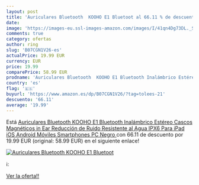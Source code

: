 ```yaml
---
layout: post
title: 'Auriculares Bluetooth  KOOHO E1 Bluetoot al 66.11 % de descuento'
date: 
image: 'https://images-eu.ssl-images-amazon.com/images/I/41qn4Dg73DL._SL200_.jpg'
comments: true
category: ofertas
author: ring
slug: 'B07CGN1V26-es'
actualPrice: 19.99 EUR
currency: EUR
price: 19.99
comparePrice: 58.99 EUR
prodname: 'Auriculares Bluetooth  KOOHO E1 Bluetooth Inalámbrico Estéreo Cascos  Magnéticos in Ear  Reducción de Ruido  Resistente al Agua IPX6  Para iPad  iOS Android Móviles Smartphones PC  Negro '
country: 'es'
flag: '🇪🇸'
buyurl: 'https://www.amazon.es/dp/B07CGN1V26/?tag=tolees-21'
descuento: '66.11'
average: '19.99'
---
```


Está [Auriculares Bluetooth  KOOHO E1 Bluetooth Inalámbrico Estéreo Cascos  Magnéticos in Ear  Reducción de Ruido  Resistente al Agua IPX6  Para iPad  iOS Android Móviles Smartphones PC  Negro ](https://www.amazon.es/dp/B07CGN1V26/?tag=tolees-21) con 66.11 de descuento por 19.99 EUR (original: 58.99 EUR) en el siguiente enlace!

[![Auriculares Bluetooth  KOOHO E1 Bluetoot](https://images-eu.ssl-images-amazon.com/images/I/41qn4Dg73DL._SL200_.jpg)](https://www.amazon.es/dp/B07CGN1V26/?tag=tolees-21)

ℹ️:


[Ver la oferta!!](https://www.amazon.es/dp/B07CGN1V26/?tag=tolees-21)
